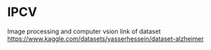 # IPCV
Image processing and computer vsion
link of dataset 
https://www.kaggle.com/datasets/yasserhessein/dataset-alzheimer 
